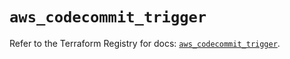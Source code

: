 # `aws_codecommit_trigger`

Refer to the Terraform Registry for docs: [`aws_codecommit_trigger`](https://registry.terraform.io/providers/hashicorp/aws/6.0.0/docs/resources/codecommit_trigger).
